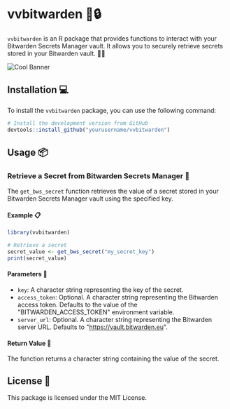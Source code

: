 # vvbitwarden 🚀🔒

`vvbitwarden` is an R package that provides functions to interact with your Bitwarden Secrets Manager vault. It allows you to securely retrieve secrets stored in your Bitwarden vault. 🔐✨

![Cool Banner](https://via.placeholder.com/800x200.png?text=vvbitwarden+%F0%9F%9A%80%F0%9F%94%92)

## Installation 💻

To install the `vvbitwarden` package, you can use the following command:

```r
# Install the development version from GitHub
devtools::install_github("yourusername/vvbitwarden")
```

## Usage 📦

### Retrieve a Secret from Bitwarden Secrets Manager 🔑

The `get_bws_secret` function retrieves the value of a secret stored in your Bitwarden Secrets Manager vault using the specified key.

#### Example 📋

```r
library(vvbitwarden)

# Retrieve a secret
secret_value <- get_bws_secret("my_secret_key")
print(secret_value)
```

#### Parameters 📜

- `key`: A character string representing the key of the secret.
- `access_token`: Optional. A character string representing the Bitwarden access token. Defaults to the value of the "BITWARDEN_ACCESS_TOKEN" environment variable.
- `server_url`: Optional. A character string representing the Bitwarden server URL. Defaults to "https://vault.bitwarden.eu".

#### Return Value 📄

The function returns a character string containing the value of the secret.

## License 📄

This package is licensed under the MIT License.